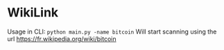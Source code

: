# WikiLink
Usage in CLI: `python main.py -name bitcoin`
Will start scanning using the url https://fr.wikipedia.org/wiki/bitcoin
